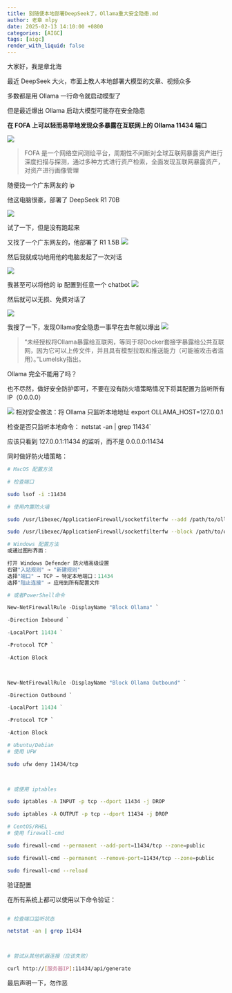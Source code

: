 ```yaml
---
title: 别随便本地部署DeepSeek了，Ollama重大安全隐患.md
author: 老章 mlpy
date: 2025-02-13 14:10:00 +0800
categories: [AIGC]
tags: [aigc]
render_with_liquid: false
---
```


大家好，我是章北海

最近 DeepSeek 大火，市面上教人本地部署大模型的文章、视频众多

多数都是用 Ollama 一行命令就启动模型了

但是最近爆出 Ollama 启动大模型可能存在安全隐患

**在 FOFA 上可以轻而易举地发现众多暴露在互联网上的 Ollama 11434 端口**

![](https://r2blog.zhanglearning.com/2025/02/3a46cdda1c0be8fa297bf0e923646440.png)


>FOFA 是一个网络空间测绘平台，周期性不间断对全球互联网暴露资产进行深度扫描与探测，通过多种方式进行资产检索，全面发现互联网暴露资产，对资产进行画像管理

随便找一个广东网友的 ip

他这电脑很豪，部署了 DeepSeek R1 70B

![](https://r2blog.zhanglearning.com/2025/02/5a6e0569802b5e3ebe42470db8ee21cd.png)

试了一下，但是没有跑起来

又找了一个广东网友的，他部署了 R1 1.5B
![](https://r2blog.zhanglearning.com/2025/02/847dc20d99fde1f7e038f577fc0b26a6.png)

然后我就成功地用他的电脑发起了一次对话

![](https://r2blog.zhanglearning.com/2025/02/b44c6b83d39d10f8ef99bcefd48626b4.png)

我甚至可以将他的 ip 配置到任意一个 chatbot
![](https://r2blog.zhanglearning.com/2025/02/ef64c404a6007d89f221802d3a11f7ac.png)

然后就可以无损、免费对话了

![](https://r2blog.zhanglearning.com/2025/02/9b478c63eef5e8a3b50b855a2b3c8fbc.png)

我搜了一下，发现Ollama安全隐患一事早在去年就以爆出
![](https://r2blog.zhanglearning.com/2025/02/9404374a18d01ee793635f0912699ec1.png)

>“未经授权将Ollama暴露给互联网，等同于将Docker套接字暴露给公共互联网，因为它可以上传文件，并且具有模型拉取和推送能力（可能被攻击者滥用）。”Lumelsky指出。

Ollama 完全不能用了吗？

也不尽然，做好安全防护即可，不要在没有防火墙策略情况下将其配置为监听所有IP（0.0.0.0）

![](https://r2blog.zhanglearning.com/2025/02/7f8f6fa173b98b504226551291b8e50d.png)
相对安全做法：将 Ollama 只监听本地地址 export OLLAMA_HOST=127.0.0.1

检查是否只监听本地命令： netstat -an | grep 11434`

应该只看到 127.0.0.1:11434 的监听，而不是 0.0.0.0:11434

同时做好防火墙策略：


```bash
# MacOS 配置方法

# 检查端口

sudo lsof -i :11434

# 使用内置防火墙

sudo /usr/libexec/ApplicationFirewall/socketfilterfw --add /path/to/ollama

sudo /usr/libexec/ApplicationFirewall/socketfilterfw --block /path/to/ollama
```


```powershell
# Windows 配置方法
或通过图形界面：

打开 Windows Defender 防火墙高级设置
右键"入站规则" → "新建规则"
选择"端口" → TCP → 特定本地端口：11434
选择"阻止连接" → 应用到所有配置文件

# 或者PowerShell命令

New-NetFirewallRule -DisplayName "Block Ollama" `

-Direction Inbound `

-LocalPort 11434 `

-Protocol TCP `

-Action Block

  

New-NetFirewallRule -DisplayName "Block Ollama Outbound" `

-Direction Outbound `

-LocalPort 11434 `

-Protocol TCP `

-Action Block
```



```bash
# Ubuntu/Debian
# 使用 UFW

sudo ufw deny 11434/tcp

  

# 或使用 iptables

sudo iptables -A INPUT -p tcp --dport 11434 -j DROP

sudo iptables -A OUTPUT -p tcp --dport 11434 -j DROP
```


```bash
# CentOS/RHEL
# 使用 firewall-cmd

sudo firewall-cmd --permanent --add-port=11434/tcp --zone=public

sudo firewall-cmd --permanent --remove-port=11434/tcp --zone=public

sudo firewall-cmd --reload

```
验证配置

在所有系统上都可以使用以下命令验证：

```bash

# 检查端口监听状态

netstat -an | grep 11434

  

# 尝试从其他机器连接（应该失败）

curl http://[服务器IP]:11434/api/generate

```

  最后声明一下，勿作恶